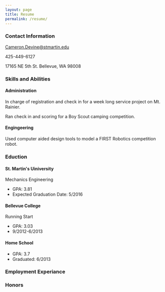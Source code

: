 ```yaml
---
layout: page
title: Resume
permalink: /resume/
---
```


### Contact Information

[Cameron.Devine@stmartin.edu](Cameron.Devine@stmartin.edu)

425-449-6127

17165 NE 5th St.
Bellevue, WA 98008

### Skills and Abilities

#### Administration

In charge of registration and check in for a week long service project on Mt. Rainier.

Ran check in and scoring for a Boy Scout camping competition.

#### Engingeering

Used computer aided design tools to model a FIRST Robotics competition robot.

### Eduction

#### St. Martin's Uiniversity

Mechanics Engineering 

+ GPA: 3.81
+ Expected Graduation Date: 5/2016

#### Bellevue College

Running Start 

+ GPA: 3.03
+ 9/2012-6/2013

#### Home School 

+ GPA: 3.7
+ Graduated: 6/2013

### Employment Experiance

### Honors

